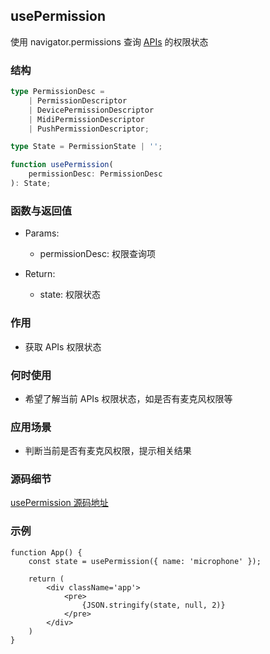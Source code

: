 ## usePermission

使用 navigator.permissions 查询 [APIs](https://developer.mozilla.org/en-US/docs/Web/API/Permissions_API) 的权限状态

### 结构

```ts
type PermissionDesc =
    | PermissionDescriptor
    | DevicePermissionDescriptor
    | MidiPermissionDescriptor
    | PushPermissionDescriptor;

type State = PermissionState | '';

function usePermission(
    permissionDesc: PermissionDesc
): State;
```

### 函数与返回值

- Params:

    - permissionDesc: 权限查询项

- Return:

    - state: 权限状态

### 作用

- 获取 APIs 权限状态

### 何时使用

- 希望了解当前 APIs 权限状态，如是否有麦克风权限等

### 应用场景

- 判断当前是否有麦克风权限，提示相关结果

### 源码细节

[usePermission 源码地址](https://github.com/streamich/react-use/blob/master/src/usePermission.ts)

### 示例

```tsx
function App() {
    const state = usePermission({ name: 'microphone' });

    return (
        <div className='app'>
            <pre>
                {JSON.stringify(state, null, 2)}
            </pre>
        </div>
    )
}
```
